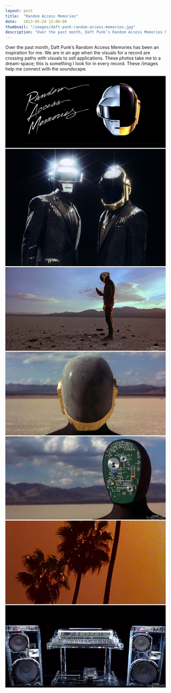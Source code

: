 ```yaml
---
layout: post
title:  "Random Access Memories"
date:   2013-05-24 12:06:00
thumbnail: "/images/daft-punk-random-access-memories.jpg"
description: "Over the past month, Daft Punk’s Random Access Memories has been an inspiration for me."
---
```


Over the past month, Daft Punk’s Random Access Memories has been an inspiration for me. We are in an age when the visuals for a record are crossing paths with visuals to sell applications. These photos take me to a dream-space; this is something I look for in every record. These /images help me connect with the soundscape.

<img src="/images/daft-punk-random-access-memories.jpg" alt="Random Access Memories" />
<img src="/images/daft-punk-review-random-access-memories.jpg" alt="Daft Punk Random Access Memories iTunes Art" />
<img src="/images/Screen-Shot-2013-05-24-at-10.17.38-AM.jpg" alt="Daft Punk Random Access Memories video capture" />
<img src="/images/Screen-Shot-2013-05-24-at-10.16.48-AM.jpg" alt="Daft Punk Random Access Memories video capture" />
<img src="/images/Screen-Shot-2013-05-24-at-10.17.26-AM.jpg" alt="Daft Punk Random Access Memories video capture" />
<img src="/images/Screen-Shot-2013-05-24-at-10.20.29-AM.jpg" alt="Daft Punk Random Access Memories video capture" />
<img src="/images/Screen-Shot-2013-05-24-at-10.19.30-AM.jpg" alt="&lt;img src=&quot;/images/Screen-Shot-2013-05-24-at-10.16.48-AM.jpg&quot; alt=&quot;Daft Punk Random Access Memories video capture&quot; width=&quot;690&quot; height=&quot;360&quot; class=&quot;alignnone size-full wp-image-309&quot; /&gt;" />